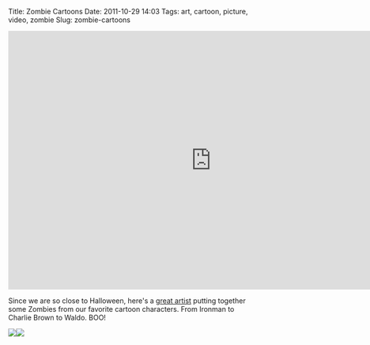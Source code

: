 Title: Zombie Cartoons
Date: 2011-10-29 14:03
Tags: art, cartoon, picture, video, zombie
Slug: zombie-cartoons

<iframe src="http://player.vimeo.com/video/20520935" width="820" height="523" frameborder="0" webkitAllowFullScreen mozallowfullscreen allowFullScreen></iframe>

Since we are so close to Halloween, here's a [great artist](http://andredefreitas.com/) putting together some Zombies from our favorite cartoon characters. From Ironman to Charlie Brown to Waldo. BOO!

[![](http://blog.traeblain.com/wp-content/uploads/Zombie_Charliebrown_web-208x250.jpg)](http://andredefreitas.com/#1353397/Zombie-Portraits)[![](http://blog.traeblain.com/wp-content/uploads/Zombie_Waldo_web-208x250.jpg)](http://andredefreitas.com/#1353397/Zombie-Portraits)